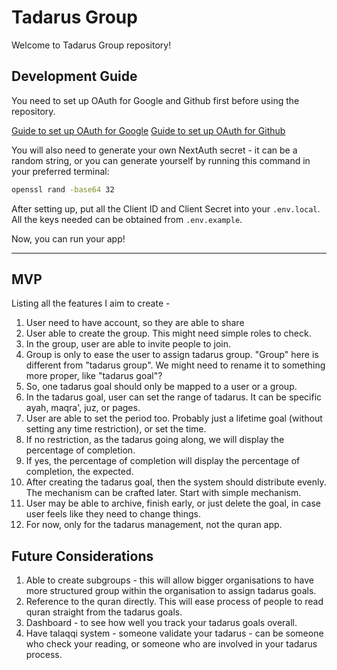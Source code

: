 # Tadarus Group

Welcome to Tadarus Group repository!

## Development Guide

You need to set up OAuth for Google and Github first before using the repository.

[Guide to set up OAuth for Google](https://support.google.com/cloud/answer/6158849?hl=en)
[Guide to set up OAuth for Github](https://docs.github.com/en/apps/oauth-apps/building-oauth-apps/creating-an-oauth-app)

You will also need to generate your own NextAuth secret - it can be a random string, or you can generate yourself by running this command in your preferred terminal:

```bash
openssl rand -base64 32
```

After setting up, put all the Client ID and Client Secret into your `.env.local`. All the keys needed can be obtained from `.env.example`.

Now, you can run your app!

---

## MVP
Listing all the features I aim to create -

1. User need to have account, so they are able to share
2. User able to create the group. This might need simple roles to check.
3. In the group, user are able to invite people to join.
4. Group is only to ease the user to assign tadarus group. "Group" here is different from "tadarus group". We might need to rename it to something more proper, like "tadarus goal"?
5. So, one tadarus goal should only be mapped to a user or a group.
6. In the tadarus goal, user can set the range of tadarus. It can be specific ayah, maqra', juz, or pages.
7. User are able to set the period too. Probably just a lifetime goal (without setting any time restriction), or set the time.
8. If no restriction, as the tadarus going along, we will display the percentage of completion.
9. If yes, the percentage of completion will display the percentage of completion, the expected.
10. After creating the tadarus goal, then the system should distribute evenly. The mechanism can be crafted later. Start with simple mechanism.
11. User may be able to archive, finish early, or just delete the goal, in case user feels like they need to change things.
12. For now, only for the tadarus management, not the quran app.

## Future Considerations
1. Able to create subgroups - this will allow bigger organisations to have more structured group within the organisation to assign tadarus goals.
2. Reference to the quran directly. This will ease process of people to read quran straight from the tadarus goals.
3. Dashboard - to see how well you track your tadarus goals overall.
4. Have talaqqi system - someone validate your tadarus - can be someone who check your reading, or someone who are involved in your tadarus process.